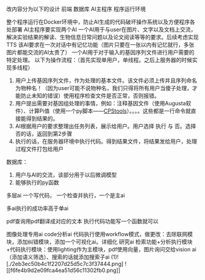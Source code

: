 改内容分为以下的设计
前端
数据库
AI主程序
程序运行环境

整个程序运行在Docker环境中，防止AI生成的代码破坏操作系统以及方便程序各处部署
AI主程序要实现两个AI
一个AI用于与user在图片、文字以及文档上交流，解决实验结果的解读、生物信息日常问题以及论文阅读等等的要求。后续考虑实现TTS
该AI要求在一次对话中有记忆功能（图片只要在一张以内有记忆就行，多张图片都能交流的AI太贵了）
一个AI用于对于输入的基因序列文件进行用户需要的特定处理。
以下为操作流程：（首先实现单用户，单线程。之后上服务器的时候实现多线程）
1. 用户上传基因序列文件，作为处理的基本文件。该文件必须上传并且序列命名为物种名！（因为user可能不说物种名，我们只得将所有用户当傻子处理，才能防止未知的错误）使用程序检查文件是否正常，否则报错。
2. 用户提出需要对基因组处理的事情，例如：注释基因文件（使用Augusta软件）、计算Pi值（使用一个py脚本——[CPStools](https://github.com/Xwb7533/CPStools)）。。。。这些都是一行命令就直接能得到结果的。
3. AI根据用户的要求整理出任务列表，展示给用户。用户选择 执行 与 否。选择否的话，返回到第2步骤
4. 执行的话，在服务器环境中执行代码。得到结果文件，将结果发给用户，处理过程文件打包给用户

数据库：
1. 用户与AI的交流，该部分用于以后微调模型
2. 能够执行的py函数

多层ai
一个写代码， 一个检查并执行，一个是主ai

多ai执行的成功率高于单ai



pdf查询用pdf翻译成对应的文本
执行代码功能写一个函数就可以

图像处理专用ai
code分析ai 代码执行使用workflow模式，做更改：去除联网模块，添加纠错模块，添加一个可视化ai。详细化
研究ai 检索功能+分析执行模块+代码执行模块：使用lighting作为主模块，pdf使用向量，图片询问交给vision ai（添加语义筛选）、搜索的话就添加搜索子ai
(1)![./2eb3ec50b4c1f2207d25d5c7c3f37444.png]
![[f6fe4b9d2e09fca4ea51d56c11302fb0.png]]

